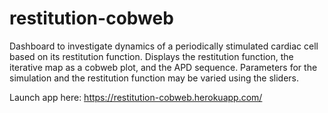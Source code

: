 # restitution-cobweb
Dashboard to investigate dynamics of a periodically stimulated cardiac cell based on its restitution function.
Displays the restitution function, the iterative map as a cobweb plot, and the APD sequence.
Parameters for the simulation and the restitution function may be varied using the sliders.

Launch app here:
https://restitution-cobweb.herokuapp.com/
